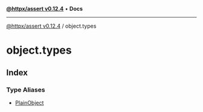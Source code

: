 [**@httpx/assert v0.12.4**](../README.md) • **Docs**

***

[@httpx/assert v0.12.4](../README.md) / object.types

# object.types

## Index

### Type Aliases

- [PlainObject](type-aliases/PlainObject.md)
